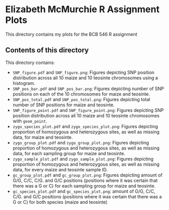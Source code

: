 # Elizabeth McMurchie R Assignment Plots
This directory contains my plots for the BCB 546 R assignment

## Contents of this directory
This directory contains: 

- `SNP_figure.pdf` and `SNP_figure.png`: Figures depicting SNP position distribution across all 10 maize and 10 teosinte chromosomes using a histogram. 
- `SNP_pos_bar.pdf` and `SNP_pos_bar.png`: Figures depicting number of SNP positions on each of the 10 chromosomes for maize and teosinte.
- `SNP_pos_total.pdf` and `SNP_pos_total.png`: Figures depicting total number of SNP positions for maize and teosinte.
- `SNP_figure_point.pdf` and `SNP_figure_point.png`: Figures depicting SNP position distribution across all 10 maize and 10 teosinte chromosomes with `geom_point`.
- `zygo_species_plot.pdf` and `zygo_species_plot.png`: Figures depicting proportion of homozygous and heterozygous sites, as well as missing data, for maize and teosinte.
- `zygo_group_plot.pdf` and `zygo_group_plot.png`: Figures depicting proportion of homozygous and heterozygous sites, as well as missing data, for each sampling group for maize and teosinte.
- `zygo_sample_plot.pdf` and `zygo_sample_plot.png`: Figures depicting proportion of homozygous and heterozygous sites, as well as missing data, for every maize and teosinte sample ID.
- `gc_group_plot.pdf` and `gc_group_plot.png`: Figures depicting amount of G/G, C/C, C/G. and G/C positions (positions where it was certain that there was a G or C) for each sampling group for maize and teosinte.
- `gc_species_plot.pdf` and `gc_species_plot.png`: amount of G/G, C/C, C/G. and G/C positions (positions where it was certain that there was a G or C) for both species (maize and teosinte)